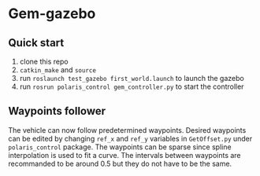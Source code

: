 # Gem-gazebo
## Quick start
1. clone this repo
2. `catkin_make` and `source`
3. run `roslaunch test_gazebo first_world.launch` to launch the gazebo
4. run `rosrun polaris_control gem_controller.py` to start the controller
## Waypoints follower
The vehicle can now follow predetermined waypoints. Desired waypoints can be edited by changing `ref_x` and `ref_y` variables in `GetOffset.py` under `polaris_control` package.
The waypoints can be sparse since spline interpolation is used to fit a curve. The intervals between waypoints are recommanded to be around 0.5 but they do not have to be the same. 
